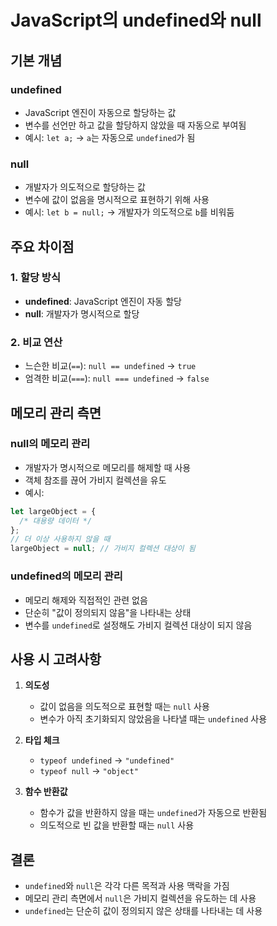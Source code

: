 # JavaScript의 undefined와 null

## 기본 개념

### undefined

- JavaScript 엔진이 자동으로 할당하는 값
- 변수를 선언만 하고 값을 할당하지 않았을 때 자동으로 부여됨
- 예시: `let a;` → `a`는 자동으로 `undefined`가 됨

### null

- 개발자가 의도적으로 할당하는 값
- 변수에 값이 없음을 명시적으로 표현하기 위해 사용
- 예시: `let b = null;` → 개발자가 의도적으로 `b`를 비워둠

## 주요 차이점

### 1. 할당 방식

- **undefined**: JavaScript 엔진이 자동 할당
- **null**: 개발자가 명시적으로 할당

### 2. 비교 연산

- 느슨한 비교(`==`): `null == undefined` → `true`
- 엄격한 비교(`===`): `null === undefined` → `false`

## 메모리 관리 측면

### null의 메모리 관리

- 개발자가 명시적으로 메모리를 해제할 때 사용
- 객체 참조를 끊어 가비지 컬렉션을 유도
- 예시:

```javascript
let largeObject = {
  /* 대용량 데이터 */
};
// 더 이상 사용하지 않을 때
largeObject = null; // 가비지 컬렉션 대상이 됨
```

### undefined의 메모리 관리

- 메모리 해제와 직접적인 관련 없음
- 단순히 "값이 정의되지 않음"을 나타내는 상태
- 변수를 `undefined`로 설정해도 가비지 컬렉션 대상이 되지 않음

## 사용 시 고려사항

1. **의도성**

   - 값이 없음을 의도적으로 표현할 때는 `null` 사용
   - 변수가 아직 초기화되지 않았음을 나타낼 때는 `undefined` 사용

2. **타입 체크**

   - `typeof undefined` → `"undefined"`
   - `typeof null` → `"object"`

3. **함수 반환값**
   - 함수가 값을 반환하지 않을 때는 `undefined`가 자동으로 반환됨
   - 의도적으로 빈 값을 반환할 때는 `null` 사용

## 결론

- `undefined`와 `null`은 각각 다른 목적과 사용 맥락을 가짐
- 메모리 관리 측면에서 `null`은 가비지 컬렉션을 유도하는 데 사용
- `undefined`는 단순히 값이 정의되지 않은 상태를 나타내는 데 사용
